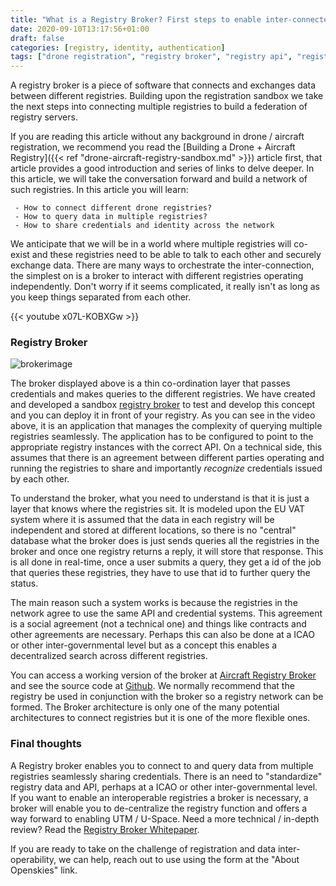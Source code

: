 ```yaml
---
title: "What is a Registry Broker? First steps to enable inter-connected Drone + Aircraft registries"
date: 2020-09-10T13:17:56+01:00
draft: false
categories: [registry, identity, authentication]
tags: ["drone registration", "registry broker", "registry api", "registry sandbox"]
---
```


A registry broker is a piece of software that connects and exchanges data between different registries. Building upon the registration sandbox we take the next steps into connecting multiple registries to build a federation of registry servers.

<!--more-->

If you are reading this article without any background in drone / aircraft registration, we recommend you read the [Building a Drone + Aircraft Registry]({{< ref "drone-aircraft-registry-sandbox.md" >}}) article first, that article provides a good introduction and series of links to delve deeper. In this article, we will take the conversation forward and build a network of such registries. In this article you will learn:

     - How to connect different drone registries?
     - How to query data in multiple registries?
     - How to share credentials and identity across the network

We anticipate that we will be in a world where multiple registries will co-exist and these registries need to be able to talk to each other and securely exchange data. There are many ways to orchestrate the inter-connection, the simplest on is a broker to interact with different registries operating independently. Don't worry if it seems complicated, it really isn't as long as you keep things separated from each other.

{{< youtube x07L-KOBXGw >}}


### Registry Broker

![brokerimage](https://i.imgur.com/A6b0IWO.jpg)

The broker displayed above is a thin co-ordination layer that passes credentials and makes queries to the different registries. We have created and developed a sandbox [registry broker](https://github.com/openskies-sh/aircraftregistry-broker) to test and develop this concept and you can deploy it in front of your registry. As you can see in the video above, it is an application that manages the complexity of querying multiple registries seamlessly. The application has to be configured to point to the appropriate registry instances with the correct API. On a technical side, this assumes that there is an agreement between different parties operating and running the registries to share and importantly _recognize_ credentials issued by each other.


To understand the broker, what you need to understand is that it is just a layer that knows where the registries sit. It is modeled upon the EU VAT system where it is assumed that the data in each registry will be independent and stored at different locations, so there is no "central" database what the broker does is just sends queries all the registries in the broker and once one registry returns a reply, it will store that response. This is all done in real-time, once a user submits a query, they get a id of the job that queries these registries, they have to use that id to further query the status.

The main reason such a system works is because the registries in the network agree to use the same API and credential systems. This agreement is a social agreement (not a technical one) and things like contracts and other agreements are necessary. Perhaps this can also be done at a ICAO or other inter-governmental level but as a concept this enables a decentralized search across different registries.

You can access a working version of the broker at [Aircraft Registry Broker](https://aircraftregistry-broker.herokuapp.com/) and see the source code at [Github](https://github.com/openskies-sh/aircraftregistry-broker). We normally recommend that the registry be used in conjunction with the broker so a registry network can be formed. The Broker architecture is only one of the many potential architectures to connect registries but it is one of the more flexible ones.

### Final thoughts

A Registry broker enables you to connect to and query data from multiple registries seamlessly sharing credentials. There is an need to "standardize" registry data and API, perhaps at a ICAO or other inter-governmental level. If you want to enable an interoperable registries a broker is necessary, a broker will enable you to de-centralize the registry function and offers a way forward to enabling UTM / U-Space. Need a more technical / in-depth review? Read the [Registry Broker Whitepaper](https://github.com/openskies-sh/aircraftregistry-broker/blob/master/documents/registration-brokerage-specification.md).

If you are ready to take on the challenge of registration and data inter-operability, we can help, reach out to use using the form at the "About Openskies" link.